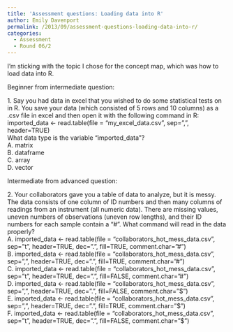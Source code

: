 ```yaml
---
title: 'Assessment questions: Loading data into R'
author: Emily Davenport
permalink: /2013/09/assessment-questions-loading-data-into-r/
categories:
  - Assessment
  - Round 06/2
---
```

I&#8217;m sticking with the topic I chose for the concept map, which was how to load data into R.

Beginner from intermediate question:

<div>
  1. Say you had data in excel that you wished to do some statistical tests on in R. You save your data (which consisted of 5 rows and 10 columns) as a .csv file in excel and then open it with the following command in R:
</div>

<div>
  imported_data <- read.table(file = &#8220;my_excel_data.csv&#8221;, sep=&#8221;,&#8221;, header=TRUE)
</div>

<div>
  What data type is the variable &#8220;imported_data&#8221;?
</div>

<div>
  A. matrix
</div>

<div>
  B. dataframe
</div>

<div>
  C. array
</div>

<div>
  D. vector
</div>

Intermediate from advanced question:

<div>
  2. Your collaborators gave you a table of data to analyze, but it is messy. The data consists of one column of ID numbers and then many columns of readings from an instrument (all numeric data). There are missing values, uneven numbers of observations (uneven row lengths), and their ID numbers for each sample contain a &#8220;#&#8221;. What command will read in the data properly?
</div>

<div>
  A. imported_data <- read.table(file = &#8220;collaborators_hot_mess_data.csv&#8221;, sep=&#8221;t&#8221;, header=TRUE, dec=&#8221;.&#8221;, fill=TRUE, comment.char=&#8221;#&#8221;)
</div>

<div>
  B. imported_data <- read.table(file = &#8220;collaborators_hot_mess_data.csv&#8221;, sep=&#8221;,&#8221;, header=TRUE, dec=&#8221;.&#8221;, fill=TRUE, comment.char=&#8221;#&#8221;)
</div>

<div>
  C. imported_data <- read.table(file = &#8220;collaborators_hot_mess_data.csv&#8221;, sep=&#8221;t&#8221;, header=TRUE, dec=&#8221;.&#8221;, fill=FALSE, comment.char=&#8221;#&#8221;)
</div>

<div>
  D. imported_data <- read.table(file = &#8220;collaborators_hot_mess_data.csv&#8221;, sep=&#8221;,&#8221;, header=TRUE, dec=&#8221;.&#8221;, fill=FALSE, comment.char=&#8221;$&#8221;)
</div>

<div>
  E. imported_data <- read.table(file = &#8220;collaborators_hot_mess_data.csv&#8221;, sep=&#8221;,&#8221;, header=TRUE, dec=&#8221;.&#8221;, fill=TRUE, comment.char=&#8221;$&#8221;)
</div>

<div>
  F. imported_data <- read.table(file = &#8220;collaborators_hot_mess_data.csv&#8221;, sep=&#8221;t&#8221;, header=TRUE, dec=&#8221;.&#8221;, fill=FALSE, comment.char=&#8221;$&#8221;)
</div>

&nbsp;

<div>
</div>

<div>
</div>
